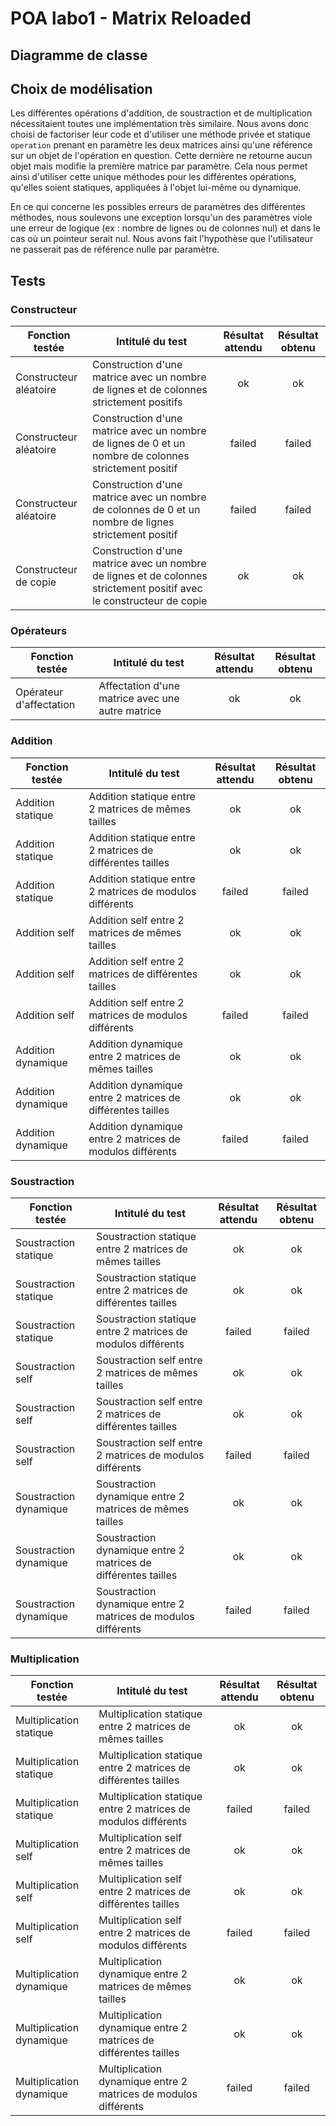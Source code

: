# POA labo1 - Matrix Reloaded
## Diagramme de classe

## Choix de modélisation

Les différentes opérations d'addition, de soustraction et de multiplication nécessitaient toutes une implémentation très similaire. Nous avons donc choisi de factoriser leur code et d'utiliser une méthode privée et statique `operation` prenant en paramètre les deux matrices ainsi qu'une référence sur un objet de l'opération en question. Cette dernière ne retourne aucun objet mais modifie la première matrice par paramètre. Cela nous permet ainsi d'utiliser cette unique méthodes pour les différentes opérations, qu'elles soient statiques, appliquées à l'objet lui-même ou dynamique.

En ce qui concerne les possibles erreurs de paramètres des différentes méthodes, nous soulevons une exception lorsqu'un des paramètres viole une erreur de logique (ex : nombre de lignes ou de colonnes nul) et dans le cas où un pointeur serait nul. Nous avons fait l'hypothèse que l'utilisateur ne passerait pas de référence nulle par paramètre.

## Tests

### Constructeur

| Fonction testée | Intitulé du test | Résultat attendu | Résultat obtenu |
|----------|-------------|:------:|:------:|
| Constructeur aléatoire | Construction d'une matrice avec un nombre de lignes et de colonnes strictement positifs | ok | ok |
| Constructeur aléatoire | Construction d'une matrice avec un nombre de lignes de 0 et un nombre de colonnes strictement positif | failed | failed |
| Constructeur aléatoire | Construction d'une matrice avec un nombre de colonnes de 0 et un nombre de lignes strictement positif | failed | failed |
| Constructeur de copie | Construction d'une matrice avec un nombre de lignes et de colonnes strictement positif avec le constructeur de copie | ok | ok |

### Opérateurs

| Fonction testée | Intitulé du test | Résultat attendu | Résultat obtenu |
|----------|-------------|:------:|:------:|
| Opérateur d'affectation | Affectation d'une matrice avec une autre matrice | ok | ok |

### Addition

| Fonction testée | Intitulé du test | Résultat attendu | Résultat obtenu |
|----------|-------------|:------:|:------:|
| Addition statique | Addition statique entre 2 matrices de mêmes tailles | ok | ok |
| Addition statique | Addition statique entre 2 matrices de différentes tailles | ok | ok |
| Addition statique | Addition statique entre 2 matrices de modulos différents | failed | failed |
| Addition self | Addition self entre 2 matrices de mêmes tailles | ok | ok |
| Addition self | Addition self entre 2 matrices de différentes tailles | ok | ok |
| Addition self | Addition self entre 2 matrices de modulos différents | failed | failed |
| Addition dynamique | Addition dynamique entre 2 matrices de mêmes tailles | ok | ok |
| Addition dynamique | Addition dynamique entre 2 matrices de différentes tailles | ok | ok |
| Addition dynamique | Addition dynamique entre 2 matrices de modulos différents | failed | failed |

### Soustraction

| Fonction testée | Intitulé du test | Résultat attendu | Résultat obtenu |
|----------|-------------|:------:|:------:|
| Soustraction statique | Soustraction statique entre 2 matrices de mêmes tailles | ok | ok |
| Soustraction statique | Soustraction statique entre 2 matrices de différentes tailles | ok | ok |
| Soustraction statique | Soustraction statique entre 2 matrices de modulos différents | failed | failed |
| Soustraction self | Soustraction self entre 2 matrices de mêmes tailles | ok | ok |
| Soustraction self | Soustraction self entre 2 matrices de différentes tailles | ok | ok |
| Soustraction self | Soustraction self entre 2 matrices de modulos différents | failed | failed |
| Soustraction dynamique | Soustraction dynamique entre 2 matrices de mêmes tailles | ok | ok |
| Soustraction dynamique | Soustraction dynamique entre 2 matrices de différentes tailles | ok | ok |
| Soustraction dynamique | Soustraction dynamique entre 2 matrices de modulos différents | failed | failed |

### Multiplication

| Fonction testée | Intitulé du test | Résultat attendu | Résultat obtenu |
|----------|-------------|:------:|:------:|
| Multiplication statique | Multiplication statique entre 2 matrices de mêmes tailles | ok | ok |
| Multiplication statique | Multiplication statique entre 2 matrices de différentes tailles | ok | ok |
| Multiplication statique | Multiplication statique entre 2 matrices de modulos différents | failed | failed |
| Multiplication self | Multiplication self entre 2 matrices de mêmes tailles | ok | ok |
| Multiplication self | Multiplication self entre 2 matrices de différentes tailles | ok | ok |
| Multiplication self | Multiplication self entre 2 matrices de modulos différents | failed | failed |
| Multiplication dynamique | Multiplication dynamique entre 2 matrices de mêmes tailles | ok | ok |
| Multiplication dynamique | Multiplication dynamique entre 2 matrices de différentes tailles | ok | ok |
| Multiplication dynamique | Multiplication dynamique entre 2 matrices de modulos différents | failed | failed |
